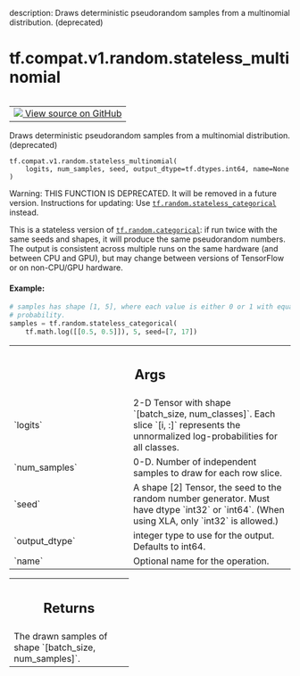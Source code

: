description: Draws deterministic pseudorandom samples from a multinomial distribution. (deprecated)

<div itemscope itemtype="http://developers.google.com/ReferenceObject">
<meta itemprop="name" content="tf.compat.v1.random.stateless_multinomial" />
<meta itemprop="path" content="Stable" />
</div>

# tf.compat.v1.random.stateless_multinomial

<!-- Insert buttons and diff -->

<table class="tfo-notebook-buttons tfo-api nocontent" align="left">
<td>
  <a target="_blank" href="https://github.com/tensorflow/tensorflow/blob/r2.4/tensorflow/python/ops/stateless_random_ops.py#L573-L613">
    <img src="https://www.tensorflow.org/images/GitHub-Mark-32px.png" />
    View source on GitHub
  </a>
</td>
</table>



Draws deterministic pseudorandom samples from a multinomial distribution. (deprecated)

<pre class="devsite-click-to-copy prettyprint lang-py tfo-signature-link">
<code>tf.compat.v1.random.stateless_multinomial(
    logits, num_samples, seed, output_dtype=tf.dtypes.int64, name=None
)
</code></pre>



<!-- Placeholder for "Used in" -->

Warning: THIS FUNCTION IS DEPRECATED. It will be removed in a future version.
Instructions for updating:
Use <a href="../../../../tf/random/stateless_categorical.md"><code>tf.random.stateless_categorical</code></a> instead.

This is a stateless version of <a href="../../../../tf/random/categorical.md"><code>tf.random.categorical</code></a>: if run twice with the
same seeds and shapes, it will produce the same pseudorandom numbers.  The
output is consistent across multiple runs on the same hardware (and between
CPU and GPU), but may change between versions of TensorFlow or on non-CPU/GPU
hardware.

#### Example:



```python
# samples has shape [1, 5], where each value is either 0 or 1 with equal
# probability.
samples = tf.random.stateless_categorical(
    tf.math.log([[0.5, 0.5]]), 5, seed=[7, 17])
```

<!-- Tabular view -->
 <table class="responsive fixed orange">
<colgroup><col width="214px"><col></colgroup>
<tr><th colspan="2"><h2 class="add-link">Args</h2></th></tr>

<tr>
<td>
`logits`
</td>
<td>
2-D Tensor with shape `[batch_size, num_classes]`.  Each slice
`[i, :]` represents the unnormalized log-probabilities for all classes.
</td>
</tr><tr>
<td>
`num_samples`
</td>
<td>
0-D.  Number of independent samples to draw for each row slice.
</td>
</tr><tr>
<td>
`seed`
</td>
<td>
A shape [2] Tensor, the seed to the random number generator. Must have
dtype `int32` or `int64`. (When using XLA, only `int32` is allowed.)
</td>
</tr><tr>
<td>
`output_dtype`
</td>
<td>
integer type to use for the output. Defaults to int64.
</td>
</tr><tr>
<td>
`name`
</td>
<td>
Optional name for the operation.
</td>
</tr>
</table>



<!-- Tabular view -->
 <table class="responsive fixed orange">
<colgroup><col width="214px"><col></colgroup>
<tr><th colspan="2"><h2 class="add-link">Returns</h2></th></tr>
<tr class="alt">
<td colspan="2">
The drawn samples of shape `[batch_size, num_samples]`.
</td>
</tr>

</table>

